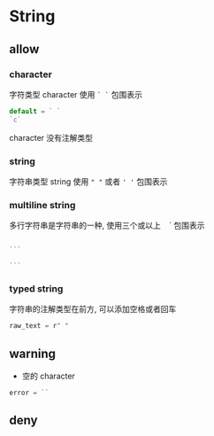# String

## allow

### character

字符类型 character 使用 `` ` ` `` 包围表示

```js
default = ` `
`c`
```

character 没有注解类型

### string

字符串类型 string 使用 `" "` 或者 `' '` 包围表示

### multiline string

多行字符串是字符串的一种, 使用三个或以上 ` ` ` 包围表示

`````js

```

```

`````


### typed string

字符串的注解类型在前方, 可以添加空格或者回车

```js
raw_text = r" "
```

## warning

- 空的 character

```js
error = ``
```


## deny



